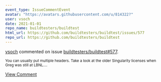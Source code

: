 ```yaml
---
event_type: IssueCommentEvent
avatar: "https://avatars.githubusercontent.com/u/814322?"
user: vsoch
date: 2021-01-01
repo_name: buildtesters/buildtest
html_url: https://github.com/buildtesters/buildtest/issues/577
repo_url: https://github.com/buildtesters/buildtest
---
```


<a href='https://github.com/vsoch' target='_blank'>vsoch</a> commented on issue <a href='https://github.com/buildtesters/buildtest/issues/577' target='_blank'>buildtesters/buildtest#577</a>.

<small>You can usually put multiple headers. Take a look at the older Singularity licenses when Greg was still at LBNL....</small>

<a href='https://github.com/buildtesters/buildtest/issues/577' target='_blank'>View Comment</a>